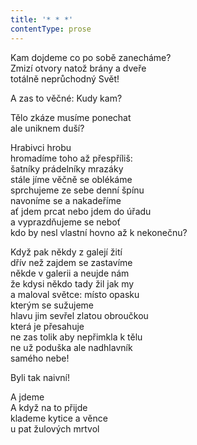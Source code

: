 ```yaml
---
title: '* * *'
contentType: prose
---
```


<section>

Kam dojdeme co po sobě zanecháme?  
Zmizí otvory natož brány a dveře  
totálně neprůchodný Svět!

A zas to věčné: Kudy kam?

Tělo zkáze musíme ponechat  
ale uniknem duší?

Hrabivci hrobu  
hromadíme toho až přespříliš:  
šatníky prádelníky mrazáky  
stále jíme věčně se oblékáme  
sprchujeme ze sebe denní špínu  
navoníme se a nakadeříme  
ať jdem prcat nebo jdem do úřadu  
a vyprazdňujeme se neboť  
kdo by nesl vlastní hovno až k nekonečnu?

Když pak někdy z galejí žití  
dřív než zajdem se zastavíme  
někde v galerii a neujde nám  
že kdysi někdo tady žil jak my  
a maloval světce: místo opasku  
kterým se sužujeme  
hlavu jim sevřel zlatou obroučkou  
která je přesahuje  
ne zas tolik aby nepřimkla k tělu  
ne už poduška ale nadhlavník  
samého nebe!

Byli tak naivní!

A jdeme  
A když na to přijde  
klademe kytice a věnce  
u pat žulových mrtvol

</section>
